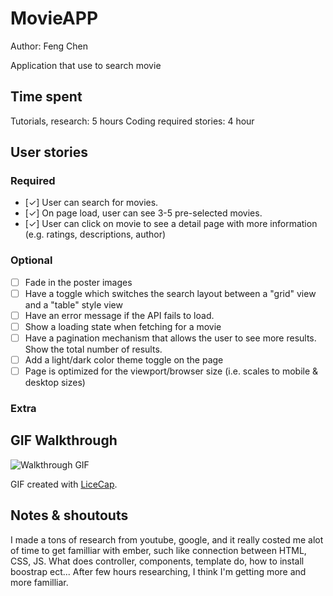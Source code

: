 # MovieAPP

Author: Feng Chen

Application that use to search movie

## Time spent
Tutorials, research: 5 hours Coding required stories: 4 hour

## User stories

### Required
 * [✓] User can search for movies. 
 * [✓] On page load, user can see 3-5 pre-selected movies.
 * [✓] User can click on movie to see a detail page with more information (e.g. ratings, descriptions, author)

### Optional

 * [ ] Fade in the poster images
 * [ ] Have a toggle which switches the search layout between a "grid" view and a "table" style view
 * [ ] Have an error message if the API fails to load.
 * [ ] Show a loading state when fetching for a movie
 * [ ] Have a pagination mechanism that allows the user to see more results. Show the total number of results.
 * [ ] Add a light/dark color theme toggle on the page
 * [ ] Page is optimized for the viewport/browser size (i.e. scales to mobile & desktop sizes)

### Extra


## GIF Walkthrough

![Walkthrough GIF](path/to/gif.gif)

GIF created with [LiceCap](https://www.cockos.com/licecap/).

## Notes & shoutouts

I made a tons of research from youtube, google, and it really costed me alot of time to get familliar with ember, such like connection between HTML, CSS, JS. What does controller, components, template do, how to install boostrap ect... After few hours researching, I think I'm getting more and more familliar.
